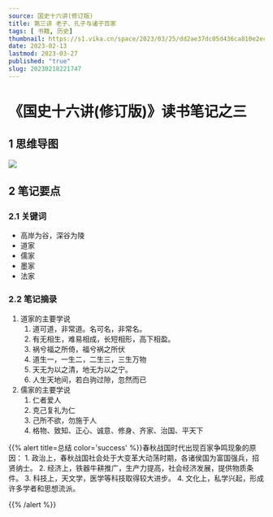 ```yaml
---
source: 国史十六讲(修订版)
title: 第三讲 老子、孔子与诸子百家
tags: [ 书籍, 历史]
thumbnail: https://s1.vika.cn/space/2023/03/25/dd2ae37dc05d436ca810e2ec90fb923e?attname=32fcf1989bd424e1b7fba76488b1c14405823478_size70_w733_h434.jpg
date: 2023-02-13
lastmod: 2023-03-27 
published: "true"
slug: 20230218221747
---
```

# 《国史十六讲(修订版)》读书笔记之三
## 1 思维导图

![](https://cdn.jsdelivr.net/gh/aqchenjun/media/media/image.svg)


## 2 笔记要点
### 2.1 关键词
- 高岸为谷，深谷为陵
- 道家
- 儒家
- 墨家
- 法家
### 2.2 笔记摘录
1.  道家的主要学说  
    1. 道可道，非常道。名可名，非常名。  
    2. 有无相生，难易相成，长短相形，高下相盈。  
    3. 祸兮福之所倚，福兮祸之所伏  
    4. 道生一，一生二，二生三，三生万物  
    5. 天无为以之清，地无为以之宁。  
    6. 人生天地间，若白驹过隙，忽然而已  
2.  儒家的主要学说  
    1. 仁者爱人  
    2. 克己复礼为仁  
    3. 己所不欲，勿施于人  
    4. 格物、致知、正心、诚意、修身、齐家、治国、平天下


{{% alert title=总结 color='success' %}}春秋战国时代出现百家争鸣现象的原因： 1. 政治上，春秋战国社会处于大变革大动荡时期，各诸侯国为富国强兵，招贤纳士。 2. 经济上，铁器牛耕推广，生产力提高，社会经济发展，提供物质条件。 3. 科技上，天文学，医学等科技取得较大进步。 4. 文化上，私学兴起，形成许多学者和思想流派。

 {{% /alert %}}
